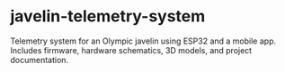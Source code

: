 # javelin-telemetry-system
 Telemetry system for an Olympic javelin using ESP32 and a mobile app. Includes firmware, hardware schematics, 3D models, and project documentation.
